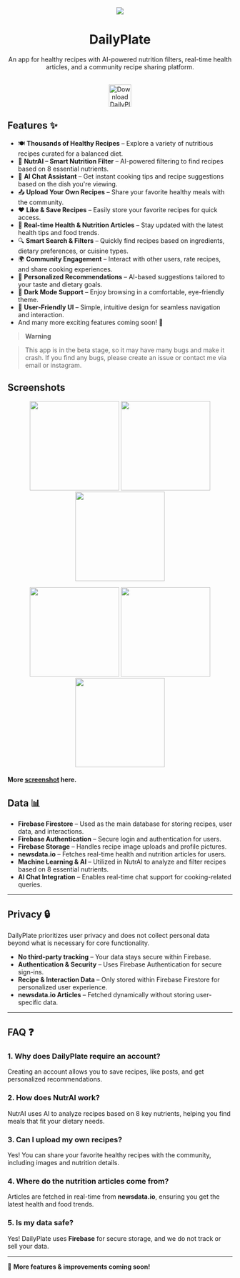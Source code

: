 <div align="center">
    <img src="https://github.com/Dzvelocity/DailyPlate/blob/master/asset/Daily%20Plate.png">
    <h1>DailyPlate</h1>
    <p>An app for healthy recipes with AI-powered nutrition filters, real-time health articles, and a community recipe sharing platform.</p>
    <br>
    <a href="https://drive.google.com/file/d/1tyPYzLWPHiU1MdHAK3SBCPHyvs3VXqJg/view?usp=drive_link">
        <img src="https://github.com/Dzvelocity/DailyPlate/blob/master/asset/button.png" height="50" alt="Download DailyPlate">
    </a>
</div>


## Features ✨️

- 🍽️ **Thousands of Healthy Recipes** – Explore a variety of nutritious recipes curated for a balanced diet.  
- 🧠 **NutrAI – Smart Nutrition Filter** – AI-powered filtering to find recipes based on 8 essential nutrients.  
- 🤖 **AI Chat Assistant** – Get instant cooking tips and recipe suggestions based on the dish you're viewing.  
- 📤 **Upload Your Own Recipes** – Share your favorite healthy meals with the community.  
- ❤️ **Like & Save Recipes** – Easily store your favorite recipes for quick access.  
- 📰 **Real-time Health & Nutrition Articles** – Stay updated with the latest health tips and food trends.  
- 🔍 **Smart Search & Filters** – Quickly find recipes based on ingredients, dietary preferences, or cuisine types.  
- 🌍 **Community Engagement** – Interact with other users, rate recipes, and share cooking experiences.  
- 🎯 **Personalized Recommendations** – AI-based suggestions tailored to your taste and dietary goals.  
- 🌙 **Dark Mode Support** – Enjoy browsing in a comfortable, eye-friendly theme.  
- 📱 **User-Friendly UI** – Simple, intuitive design for seamless navigation and interaction.  
- And many more exciting features coming soon! 🚀  


> **Warning**

>This app is in the beta stage, so it may have many bugs and make it crash. If you find any bugs,
> please create an issue or contact me via email or instagram.

## Screenshots

<p align="center">  
  <img src="https://github.com/Dzvelocity/DailyPlate/blob/master/asset/Hotpot%200.png?raw=true" width="200" />  
  <img src="https://github.com/Dzvelocity/DailyPlate/blob/master/asset/Hotpot%201.png?raw=true" width="200" />  
   <img src="https://github.com/Dzvelocity/DailyPlate/blob/master/asset/Hotpot%202.2.png?raw=true" width="200" />  
</p>  
<p align="center">  
  <img src="https://github.com/Dzvelocity/DailyPlate/blob/master/asset/Hotpot%202.png?raw=true" width="200" />  
  <img src="https://github.com/Dzvelocity/DailyPlate/blob/master/asset/Hotpot%203.png?raw=true" width="200" />  
   <img src="https://github.com/Dzvelocity/DailyPlate/blob/master/asset/Hotpot%204.png?raw=true" width="200" />  
</p> 

#### More [screenshot](https://photos.app.goo.gl/cVm38mNBZjL5qc549) here.

## Data 📊  

- **Firebase Firestore** – Used as the main database for storing recipes, user data, and interactions.  
- **Firebase Authentication** – Secure login and authentication for users.  
- **Firebase Storage** – Handles recipe image uploads and profile pictures.  
- **newsdata.io** – Fetches real-time health and nutrition articles for users.  
- **Machine Learning & AI** – Utilized in NutrAI to analyze and filter recipes based on 8 essential nutrients.  
- **AI Chat Integration** – Enables real-time chat support for cooking-related queries.  

---

## Privacy 🔒  

DailyPlate prioritizes user privacy and does not collect personal data beyond what is necessary for core functionality.  
- **No third-party tracking** – Your data stays secure within Firebase.  
- **Authentication & Security** – Uses Firebase Authentication for secure sign-ins.  
- **Recipe & Interaction Data** – Only stored within Firebase Firestore for personalized user experience.  
- **newsdata.io Articles** – Fetched dynamically without storing user-specific data.  

---

## FAQ ❓  

### 1. Why does DailyPlate require an account?  
Creating an account allows you to save recipes, like posts, and get personalized recommendations.  

### 2. How does NutrAI work?  
NutrAI uses AI to analyze recipes based on 8 key nutrients, helping you find meals that fit your dietary needs.  

### 3. Can I upload my own recipes?  
Yes! You can share your favorite healthy recipes with the community, including images and nutrition details.  

### 4. Where do the nutrition articles come from?  
Articles are fetched in real-time from **newsdata.io**, ensuring you get the latest health and food trends.  

### 5. Is my data safe?  
Yes! DailyPlate uses **Firebase** for secure storage, and we do not track or sell your data.  

---

🚀 **More features & improvements coming soon!**  
